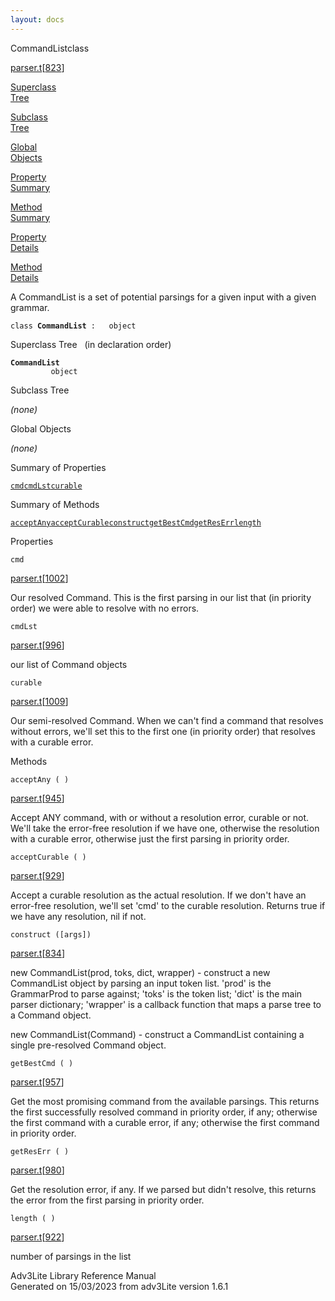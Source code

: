 ```yaml
---
layout: docs
---
```

<span class="title">CommandList</span><span class="type">class</span>

[parser.t](../file/parser.t.html)\[[823](../source/parser.t.html#823)\]

[Superclass  
Tree](#_SuperClassTree_)

[Subclass  
Tree](#_SubClassTree_)

[Global  
Objects](#_ObjectSummary_)

[Property  
Summary](#_PropSummary_)

[Method  
Summary](#_MethodSummary_)

[Property  
Details](#_Properties_)

[Method  
Details](#_Methods_)



A CommandList is a set of potential parsings for a given input with a
given grammar.

`class `**`CommandList`**` :   object`



<span id="_SuperClassTree_"></span>



<span class="hdln">Superclass Tree</span>   (in declaration order)



**`CommandList`**  
`         object`  
<span id="_SubClassTree_"></span>



<span class="hdln">Subclass Tree</span>  



*(none)* <span id="_ObjectSummary_"></span>



<span class="hdln">Global Objects</span>  



*(none)* <span id="_PropSummary_"></span>



<span class="hdln">Summary of Properties</span>  



[`cmd`](#cmd)[`cmdLst`](#cmdLst)[`curable`](#curable)

<span id="_MethodSummary_"></span>



<span class="hdln">Summary of Methods</span>  



[`acceptAny`](#acceptAny)[`acceptCurable`](#acceptCurable)[`construct`](#construct)[`getBestCmd`](#getBestCmd)[`getResErr`](#getResErr)[`length`](#length)

<span id="_Properties_"></span>



<span class="hdln">Properties</span>  



<span id="cmd"></span>

`cmd`

[parser.t](../file/parser.t.html)\[[1002](../source/parser.t.html#1002)\]



Our resolved Command. This is the first parsing in our list that (in
priority order) we were able to resolve with no errors.



<span id="cmdLst"></span>

`cmdLst`

[parser.t](../file/parser.t.html)\[[996](../source/parser.t.html#996)\]



our list of Command objects



<span id="curable"></span>

`curable`

[parser.t](../file/parser.t.html)\[[1009](../source/parser.t.html#1009)\]



Our semi-resolved Command. When we can't find a command that resolves
without errors, we'll set this to the first one (in priority order) that
resolves with a curable error.



<span id="_Methods_"></span>



<span class="hdln">Methods</span>  



<span id="acceptAny"></span>

`acceptAny ( )`

[parser.t](../file/parser.t.html)\[[945](../source/parser.t.html#945)\]



Accept ANY command, with or without a resolution error, curable or not.
We'll take the error-free resolution if we have one, otherwise the
resolution with a curable error, otherwise just the first parsing in
priority order.



<span id="acceptCurable"></span>

`acceptCurable ( )`

[parser.t](../file/parser.t.html)\[[929](../source/parser.t.html#929)\]



Accept a curable resolution as the actual resolution. If we don't have
an error-free resolution, we'll set 'cmd' to the curable resolution.
Returns true if we have any resolution, nil if not.



<span id="construct"></span>

`construct ([args])`

[parser.t](../file/parser.t.html)\[[834](../source/parser.t.html#834)\]



new CommandList(prod, toks, dict, wrapper) - construct a new CommandList
object by parsing an input token list. 'prod' is the GrammarProd to
parse against; 'toks' is the token list; 'dict' is the main parser
dictionary; 'wrapper' is a callback function that maps a parse tree to a
Command object.

new CommandList(Command) - construct a CommandList containing a single
pre-resolved Command object.



<span id="getBestCmd"></span>

`getBestCmd ( )`

[parser.t](../file/parser.t.html)\[[957](../source/parser.t.html#957)\]



Get the most promising command from the available parsings. This returns
the first successfully resolved command in priority order, if any;
otherwise the first command with a curable error, if any; otherwise the
first command in priority order.



<span id="getResErr"></span>

`getResErr ( )`

[parser.t](../file/parser.t.html)\[[980](../source/parser.t.html#980)\]



Get the resolution error, if any. If we parsed but didn't resolve, this
returns the error from the first parsing in priority order.



<span id="length"></span>

`length ( )`

[parser.t](../file/parser.t.html)\[[922](../source/parser.t.html#922)\]



number of parsings in the list





Adv3Lite Library Reference Manual  
Generated on 15/03/2023 from adv3Lite version 1.6.1


